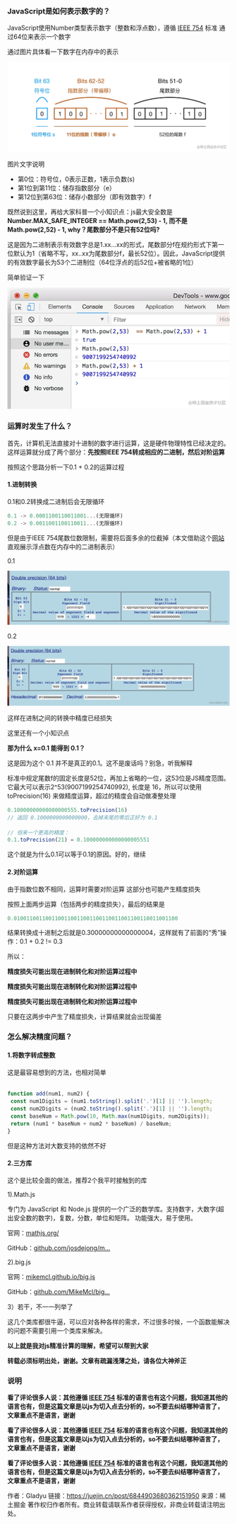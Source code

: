 

### JavaScript是如何表示数字的？

JavaScript使用Number类型表示数字（整数和浮点数），遵循 [IEEE 754](https://link.juejin.cn?target=https%3A%2F%2Fzh.wikipedia.org%2Fwiki%2FIEEE_754 "https://zh.wikipedia.org/wiki/IEEE_754") 标准 通过64位来表示一个数字

通过图片具体看一下数字在内存中的表示

![1689571772854](image/0.1+0.2不等于0.3/1689571772854.png)

图片文字说明

* 第0位：符号位，0表示正数，1表示负数(s)
* 第1位到第11位：储存指数部分（e）
* 第12位到第63位：储存小数部分（即有效数字）f

既然说到这里，再给大家科普一个小知识点：js最大安全数是 **Number.MAX_SAFE_INTEGER == Math.pow(2,53) - 1, 而不是Math.pow(2,52) - 1, why？尾数部分不是只有52位吗?**

这是因为二进制表示有效数字总是1.xx…xx的形式，尾数部分f在规约形式下第一位默认为1（省略不写，xx..xx为尾数部分f，最长52位）。因此，JavaScript提供的有效数字最长为53个二进制位（64位浮点的后52位+被省略的1位）

简单验证一下

![1689571782701](image/0.1+0.2不等于0.3/1689571782701.png)

### 运算时发生了什么？

首先，计算机无法直接对十进制的数字进行运算，这是硬件物理特性已经决定的。这样运算就分成了两个部分：**先按照IEEE 754转成相应的二进制，然后对阶运算**

按照这个思路分析一下0.1 + 0.2的运算过程

#### 1.进制转换

0.1和0.2转换成二进制后会无限循环

```js
0.1 -> 0.0001100110011001...(无限循环)
0.2 -> 0.0011001100110011...(无限循环)

```

但是由于IEEE 754尾数位数限制，需要将后面多余的位截掉（本文借助这个[网站](https://link.juejin.cn?target=https%3A%2F%2Fbabbage.cs.qc.cuny.edu%2FIEEE-754.old%2FDecimal.html "https://babbage.cs.qc.cuny.edu/IEEE-754.old/Decimal.html")直观展示浮点数在内存中的二进制表示）

0.1

![1689572202809](image/0.1+0.2不等于0.3/1689572202809.png)

0.2

![1689572211259](image/0.1+0.2不等于0.3/1689572211259.png)

这样在进制之间的转换中精度已经损失

这里还有一个小知识点

**那为什么 x=0.1 能得到 0.1？**

这是因为这个 0.1 并不是真正的0.1。这不是废话吗？别急，听我解释

标准中规定尾数f的固定长度是52位，再加上省略的一位，这53位是JS精度范围。它最大可以表示2^53(9007199254740992), 长度是 16，所以可以使用 toPrecision(16) 来做精度运算，超过的精度会自动做凑整处理

```js
0.10000000000000000555.toPrecision(16)
// 返回 0.1000000000000000，去掉末尾的零后正好为 0.1

// 但来一个更高的精度：
0.1.toPrecision(21) = 0.100000000000000005551

```

这个就是为什么0.1可以等于0.1的原因。好的，继续

#### 2.对阶运算

由于指数位数不相同，运算时需要对阶运算 这部分也可能产生精度损失

按照上面两步运算（包括两步的精度损失），最后的结果是

```js
0.0100110011001100110011001100110011001100110011001100 
```

结果转换成十进制之后就是0.30000000000000004，这样就有了前面的“秀”操作：0.1 + 0.2 != 0.3

所以：

**精度损失可能出现在进制转化和对阶运算过程中**

**精度损失可能出现在进制转化和对阶运算过程中**

**精度损失可能出现在进制转化和对阶运算过程中**

只要在这两步中产生了精度损失，计算结果就会出现偏差

### 怎么解决精度问题？

#### 1.将数字转成整数

这是最容易想到的方法，也相对简单

```js

function add(num1, num2) {
 const num1Digits = (num1.toString().split('.')[1] || '').length;
 const num2Digits = (num2.toString().split('.')[1] || '').length;
 const baseNum = Math.pow(10, Math.max(num1Digits, num2Digits));
 return (num1 * baseNum + num2 * baseNum) / baseNum;
}

```

但是这种方法对大数支持的依然不好

#### 2.三方库

这个是比较全面的做法，推荐2个我平时接触到的库

1).Math.js

专门为 JavaScript 和 Node.js 提供的一个广泛的数学库。支持数字，大数字(超出安全数的数字)，复数，分数，单位和矩阵。 功能强大，易于使用。

官网：[mathjs.org/](https://link.juejin.cn?target=http%3A%2F%2Fmathjs.org%2F "http://mathjs.org/")

GitHub：[github.com/josdejong/m…](https://link.juejin.cn?target=https%3A%2F%2Fgithub.com%2Fjosdejong%2Fmathjs "https://github.com/josdejong/mathjs")

2).big.js

官网：[mikemcl.github.io/big.js](https://link.juejin.cn?target=http%3A%2F%2Fmikemcl.github.io%2Fbig.js "http://mikemcl.github.io/big.js")

GitHub：[github.com/MikeMcl/big…](https://link.juejin.cn?target=https%3A%2F%2Fgithub.com%2FMikeMcl%2Fbig.js%2F "https://github.com/MikeMcl/big.js/")

3）若干，不一一列举了

这几个类库都很牛逼，可以应对各种各样的需求，不过很多时候，一个函数能解决的问题不需要引用一个类库来解决。

**以上就是我对js精准计算的理解，希望可以帮到大家**

**转载必须标明出处，谢谢。文章有疏漏浅薄之处，请各位大神斧正**

### 说明

**看了评论很多人说：其他遵循 [IEEE 754](https://link.juejin.cn?target=https%3A%2F%2Fzh.wikipedia.org%2Fwiki%2FIEEE_754 "https://zh.wikipedia.org/wiki/IEEE_754") 标准的语言也有这个问题，我知道其他的语言也有，但是这篇文章是以js为切入点去分析的，so不要去纠结哪种语言了，文章重点不是语言，谢谢**

**看了评论很多人说：其他遵循 [IEEE 754](https://link.juejin.cn?target=https%3A%2F%2Fzh.wikipedia.org%2Fwiki%2FIEEE_754 "https://zh.wikipedia.org/wiki/IEEE_754") 标准的语言也有这个问题，我知道其他的语言也有，但是这篇文章是以js为切入点去分析的，so不要去纠结哪种语言了，文章重点不是语言，谢谢**

**看了评论很多人说：其他遵循 [IEEE 754](https://link.juejin.cn?target=https%3A%2F%2Fzh.wikipedia.org%2Fwiki%2FIEEE_754 "https://zh.wikipedia.org/wiki/IEEE_754") 标准的语言也有这个问题，我知道其他的语言也有，但是这篇文章是以js为切入点去分析的，so不要去纠结哪种语言了，文章重点不是语言，谢谢**

作者：Gladyu
链接：https://juejin.cn/post/6844903680362151950
来源：稀土掘金
著作权归作者所有。商业转载请联系作者获得授权，非商业转载请注明出处。
